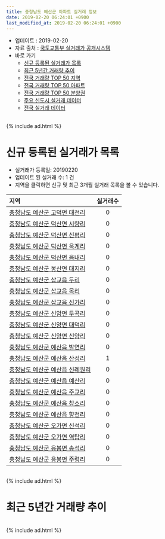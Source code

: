 ```yaml
---
title: 충청남도 예산군 아파트 실거래 정보
date: 2019-02-20 06:24:01 +0900
last_modified_at: 2019-02-20 06:24:01 +0900
---
```


* 업데이트 : 2019-02-20
* 자료 출처 : [국토교통부 실거래가 공개시스템](http://rt.molit.go.kr)
* 바로 가기
    * [신규 등록된 실거래가 목록](#신규-등록된-실거래가-목록)
    * [최근 5년간 거래량 추이](#최근-5년간-거래량-추이)
    * [전국 거래량 TOP 50 지역](https://inasie.github.io/apt-trade-info/최근-3개월-전국에서-가장-거래가-많이-발생한-지역)
    * [전국 거래량 TOP 50 아파트](https://inasie.github.io/apt-trade-info/최근-3개월-전국에서-가장-거래가-많이-발생한-아파트)
    * [전국 거래량 TOP 50 분양권](https://inasie.github.io/apt-trade-info/최근-3개월-전국에서-가장-거래가-많이-발생한-분양권)
    * [주요 신도시 실거래 데이터](https://inasie.github.io/apt-trade-info/주요-신도시)
    * [전국 실거래 데이터](https://inasie.github.io/apt-trade-info/전국)

<br>
{% include ad.html %}
<br>

# 신규 등록된 실거래가 목록
* 실거래가 등록일: 20190220
* 업데이트 된 실거래 수: 1 건
* 지역을 클릭하면 신규 및 최근 3개월 실거래 목록을 볼 수 있습니다.


|지역|실거래수|
|:---|:---:|
|[충청남도 예산군 고덕면 대천리](https://inasie.github.io/apt-trade-info/충청남도-예산군-고덕면-대천리)|0|
|[충청남도 예산군 덕산면 시량리](https://inasie.github.io/apt-trade-info/충청남도-예산군-덕산면-시량리)|0|
|[충청남도 예산군 덕산면 신평리](https://inasie.github.io/apt-trade-info/충청남도-예산군-덕산면-신평리)|0|
|[충청남도 예산군 덕산면 옥계리](https://inasie.github.io/apt-trade-info/충청남도-예산군-덕산면-옥계리)|0|
|[충청남도 예산군 덕산면 읍내리](https://inasie.github.io/apt-trade-info/충청남도-예산군-덕산면-읍내리)|0|
|[충청남도 예산군 봉산면 대지리](https://inasie.github.io/apt-trade-info/충청남도-예산군-봉산면-대지리)|0|
|[충청남도 예산군 삽교읍 두리](https://inasie.github.io/apt-trade-info/충청남도-예산군-삽교읍-두리)|0|
|[충청남도 예산군 삽교읍 목리](https://inasie.github.io/apt-trade-info/충청남도-예산군-삽교읍-목리)|0|
|[충청남도 예산군 삽교읍 신가리](https://inasie.github.io/apt-trade-info/충청남도-예산군-삽교읍-신가리)|0|
|[충청남도 예산군 신암면 두곡리](https://inasie.github.io/apt-trade-info/충청남도-예산군-신암면-두곡리)|0|
|[충청남도 예산군 신양면 대덕리](https://inasie.github.io/apt-trade-info/충청남도-예산군-신양면-대덕리)|0|
|[충청남도 예산군 신양면 신양리](https://inasie.github.io/apt-trade-info/충청남도-예산군-신양면-신양리)|0|
|[충청남도 예산군 예산읍 발연리](https://inasie.github.io/apt-trade-info/충청남도-예산군-예산읍-발연리)|0|
|[충청남도 예산군 예산읍 산성리](https://inasie.github.io/apt-trade-info/충청남도-예산군-예산읍-산성리)|1|
|[충청남도 예산군 예산읍 신례원리](https://inasie.github.io/apt-trade-info/충청남도-예산군-예산읍-신례원리)|0|
|[충청남도 예산군 예산읍 예산리](https://inasie.github.io/apt-trade-info/충청남도-예산군-예산읍-예산리)|0|
|[충청남도 예산군 예산읍 주교리](https://inasie.github.io/apt-trade-info/충청남도-예산군-예산읍-주교리)|0|
|[충청남도 예산군 예산읍 창소리](https://inasie.github.io/apt-trade-info/충청남도-예산군-예산읍-창소리)|0|
|[충청남도 예산군 예산읍 향천리](https://inasie.github.io/apt-trade-info/충청남도-예산군-예산읍-향천리)|0|
|[충청남도 예산군 오가면 신석리](https://inasie.github.io/apt-trade-info/충청남도-예산군-오가면-신석리)|0|
|[충청남도 예산군 오가면 역탑리](https://inasie.github.io/apt-trade-info/충청남도-예산군-오가면-역탑리)|0|
|[충청남도 예산군 응봉면 송석리](https://inasie.github.io/apt-trade-info/충청남도-예산군-응봉면-송석리)|0|
|[충청남도 예산군 응봉면 주령리](https://inasie.github.io/apt-trade-info/충청남도-예산군-응봉면-주령리)|0|


<br>
{% include ad.html %}
<br>

# 최근 5년간 거래량 추이


<div style="width:100%;">
    <canvas id="deal_progress" height="200"></canvas>
</div>

<script>
new Chart(document.getElementById("deal_progress"), {
    type: 'line',
    data: {
        labels: ['201402','201403','201404','201405','201406','201407','201408','201409','201410','201411','201412','201501','201502','201503','201504','201505','201506','201507','201508','201509','201510','201511','201512','201601','201602','201603','201604','201605','201606','201607','201608','201609','201610','201611','201612','201701','201702','201703','201704','201705','201706','201707','201708','201709','201710','201711','201712','201801','201802','201803','201804','201805','201806','201807','201808','201809','201810','201811','201812','201901','201902'],
        datasets: [{
            label: '매매',
            pointRadius: 1,
            data: [53, 50, 39, 38, 26, 35, 47, 46, 66, 43, 35, 48, 44, 61, 53, 36, 44, 42, 48, 43, 56, 37, 35, 36, 38, 39, 46, 48, 38, 43, 50, 29, 31, 26, 30, 14, 35, 51, 34, 30, 45, 30, 36, 42, 30, 32, 23, 58, 37, 71, 44, 41, 43, 33, 26, 42, 46, 27, 31, 38, 2],
            borderColor: "rgba(255, 201, 14, 1)",
            backgroundColor: "rgba(255, 201, 14, 0.5)",
            fill: false,
            lineTension: 0
        },{
            label: '전월세',
            pointRadius: 1,
            data: [33, 26, 31, 62, 23, 28, 20, 18, 19, 23, 16, 26, 30, 28, 25, 21, 14, 15, 22, 23, 24, 14, 23, 25, 29, 24, 13, 68, 22, 20, 38, 22, 27, 26, 19, 20, 19, 21, 21, 21, 16, 22, 30, 27, 22, 19, 25, 24, 29, 31, 36, 46, 28, 26, 34, 18, 34, 19, 15, 20, 2],
            borderColor: "rgba(0, 141, 185, 1)",
            backgroundColor: "rgba(0, 141, 185, 0.5)",
            fill: false,
            lineTension: 0
        }
        ]
    },
    options: {
        responsive: true,
        title: {
            display: false
        },
        tooltips: {
            mode: 'index',
            intersect: false
        },
        hover: {
            mode: 'nearest',
            intersect: true
        },
        scales: {
            xAxes: [{
                display: true,
                scaleLabel: {
                    display: true,
                    labelString: '년/월'
                }
            }],
            yAxes: [{
                display: true,
                ticks: {
                    suggestedMin: 0,
                },
                scaleLabel: {
                    display: true,
                    labelString: '실거래 수'
                }
            }]
        }
    }
});

</script>


<br>
{% include ad.html %}
<br>

